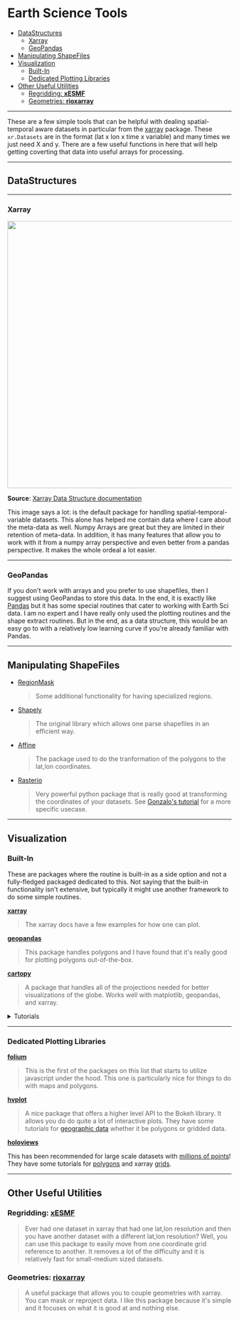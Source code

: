 # Earth Science Tools

- [DataStructures](#datastructures)
  - [Xarray](#xarray)
  - [GeoPandas](#geopandas)
- [Manipulating ShapeFiles](#manipulating-shapefiles)
- [Visualization](#visualization)
  - [Built-In](#built-in)
  - [Dedicated Plotting Libraries](#dedicated-plotting-libraries)
- [Other Useful Utilities](#other-useful-utilities)
  - [Regridding: **xESMF**](#regridding-xesmf)
  - [Geometries: **rioxarray**](#geometries-rioxarray)

---

These are a few simple tools that can be helpful with dealing spatial-temporal aware datasets in particular from the [xarray](http://xarray.pydata.org/en/stable/) package. These `xr.Datasets` are in the format (lat x lon x time x variable) and many times we just need X and y. There are a few useful functions in here that will help getting coverting that data into useful arrays for processing.

---

## DataStructures

---

### Xarray

<center>
<img src="http://xarray.pydata.org/en/stable/_images/dataset-diagram.png" width="600">
</center>

**Source**: [Xarray Data Structure documentation](http://xarray.pydata.org/en/stable/data-structures.html)

This image says a lot: is the default package for handling spatial-temporal-variable datasets. This alone has helped me contain data where I care about the meta-data as well. Numpy Arrays are great but they are limited in their retention of meta-data. In addition, it has many features that allow you to work with it from a numpy array perspective and even better from a pandas perspective. It makes the whole ordeal a lot easier.

---

### GeoPandas

If you don't work with arrays and you prefer to use shapefiles, then I suggest using GeoPandas to store this data. In the end, it is exactly like [Pandas](https://pandas.pydata.org/) but it has some special routines that cater to working with Earth Sci data. I am no expert and I have really only used the plotting routines and the shape extract routines. But in the end, as a data structure, this would be an easy go to with a relatively low learning curve if you're already familiar with Pandas.


---

## Manipulating ShapeFiles

* [RegionMask](https://regionmask.readthedocs.io/en/stable/index.html)
    > Some additional functionality for having specialized regions.
* [Shapely](https://shapely.readthedocs.io/en/stable/manual.html)
    > The original library which allows one parse shapefiles in an efficient way.
* [Affine](https://github.com/sgillies/affine)
    > The package used to do the tranformation of the polygons to the lat,lon coordinates.
* [Rasterio](https://rasterio.readthedocs.io/en/stable/)
    > Very powerful python package that is really good at transforming the coordinates of your datasets. See [Gonzalo's tutorial](https://www.uv.es/gonmagar/blog/2018/11/11/RasterioExample) for a more specific usecase.

---

## Visualization 


### Built-In

These are packages where the routine is built-in as a side option and not a fully-fledged packaged dedicated to this. Not saying that the built-in functionality isn't extensive, but typically it might use another framework to do some simple routines.


[**xarray**](http://xarray.pydata.org/en/stable/plotting.html)

> The xarray docs have a few examples for how one can plot.


[**geopandas**](http://geopandas.org/)

> This package handles polygons and I have found that it's really good for plotting polygons out-of-the-box.

[**cartopy**](https://scitools.org.uk/cartopy/docs/latest/gallery/index.html)

> A package that handles all of the projections needed for better visualizations of the globe. Works well with matplotlib, geopandas, and xarray.


<details>
<summary>Tutorials</summary>

* [Maps in Scientific Python](https://rabernat.github.io/research_computing_2018/maps-with-cartopy.html)
    > A great tutorial by Rabernat

</details>

---

### Dedicated Plotting Libraries

[**folium**](https://python-visualization.github.io/folium/)

> This is the first of the packages on this list that starts to utilize javascript under the hood. This one is particularly nice for things to do with maps and polygons.

[**hvplot**](https://hvplot.pyviz.org/)

> A nice package that offers a higher level API to the Bokeh library. It allows you do do quite a lot of interactive plots. They have some tutorials for [geographic data](https://hvplot.pyviz.org/user_guide/Geographic_Data.html) whether it be polygons or gridded data.

[**holoviews**](holoviews.org/index.html)

This has been recommended for large scale datasets with [millions of points](http://holoviews.org/user_guide/Large_Data.html)! They have some tutorials for [polygons](http://holoviews.org/user_guide/Geometry_Data.html) and xarray [grids](http://holoviews.org/user_guide/Gridded_Datasets.html).

---

## Other Useful Utilities

### Regridding: [**xESMF**](https://xesmf.readthedocs.io/en/latest/why.html)
  > Ever had one dataset in xarray that had one lat,lon resolution and then you have another dataset with a different lat,lon resolution? Well, you can use this package to easily move from one coordinate grid reference to another. It removes a lot of the difficulty and it is relatively fast for small-medium sized datasets.


### Geometries: [**rioxarray**](https://corteva.github.io/rioxarray/html/index.html)
  > A useful package that allows you to couple geometries with xarray. You can 
    mask or reproject data. I like this package because it's simple and it 
    focuses on what it is good at and nothing else.